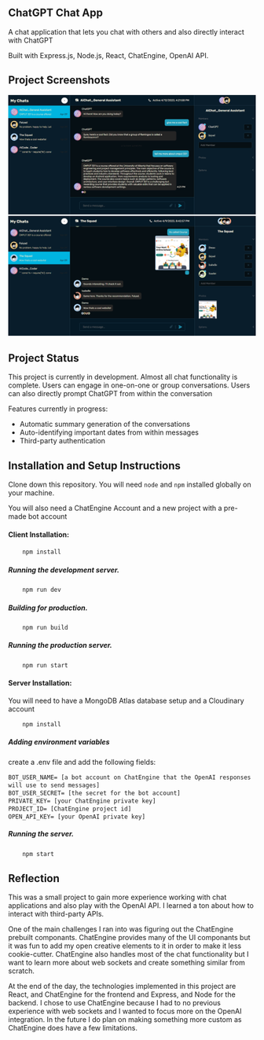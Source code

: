 ## ChatGPT Chat App

A chat application that lets you chat with others and also directly interact with ChatGPT

Built with Express.js, Node.js, React, ChatEngine, OpenAI API.

## Project Screenshots

![Screenshot-AI](screenshots/chatapp-AI-min.png)
![Screenshot-Human](screenshots/human-min.png)


## Project Status
This project is currently in development. Almost all chat functionality is complete. Users can engage in one-on-one or group conversations. Users can also directly prompt ChatGPT from within the conversation

Features currently in progress:
* Automatic summary generation of the conversations
* Auto-identifying important dates from within messages
* Third-party authentication

## Installation and Setup Instructions

Clone down this repository. You will need `node` and `npm` installed globally on your machine.  

You will also need a ChatEngine Account and a new project with a pre-made bot account

#### Client Installation:

```bash
    npm install
```

##### Running the development server.

```bash
    npm run dev
```

##### Building for production.

```bash
    npm run build
```

##### Running the production server.

```bash
    npm run start
````  

#### Server Installation:
You will need to have a MongoDB Atlas database setup and a Cloudinary account
```bash
    npm install
```

##### Adding environment variables
create a .env file and add the following fields:
```
BOT_USER_NAME= [a bot account on ChatEngine that the OpenAI responses will use to send messages]
BOT_USER_SECRET= [the secret for the bot account]
PRIVATE_KEY= [your ChatEngine private key]
PROJECT_ID= [ChatEngine project id]
OPEN_API_KEY= [your OpenAI private key]
```

##### Running the server.

```bash
    npm start
```


## Reflection

This was a small project to gain more experience working with chat applications and also play with the OpenAI API. I learned a ton about how to interact with third-party APIs.

One of the main challenges I ran into was figuring out the ChatEngine prebuilt componants. ChatEngine provides many of the UI componants but it was fun to add my open creative elements to it in order to make it less cookie-cutter. ChatEngine also handles most of the chat functionality but I want to learn more about web sockets and create something similar from scratch.

At the end of the day, the technologies implemented in this project are React, and ChatEngine for the frontend and Express, and Node for the backend. I chose to use ChatEngine because I had to no previous experience with web sockets and I wanted to focus more on the OpenAI integration. In the future I do plan on making something more custom as ChatEngine does have a few limitations.
